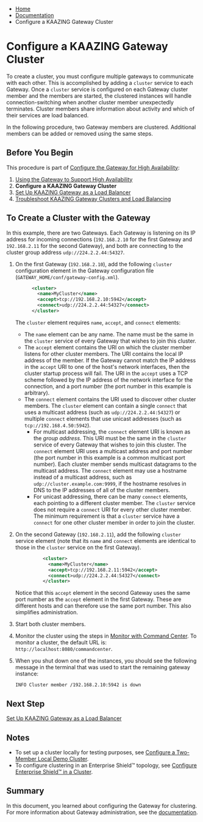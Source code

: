 -   [Home](../../index.md)
-   [Documentation](../index.md)
-   Configure a KAAZING Gateway Cluster

Configure a KAAZING Gateway Cluster
=======================================================================================

To create a cluster, you must configure multiple gateways to communicate with each other. This is accomplished by adding a `cluster` service to each Gateway. Once a `cluster` service is configured on each Gateway cluster member and the members are started, the clustered instances will handle connection-switching when another cluster member unexpectedly terminates. Cluster members share information about activity and which of their services are load balanced.

In the following procedure, two Gateway members are clustered. Additional members can be added or removed using the same steps.

Before You Begin
----------------

This procedure is part of [Configure the Gateway for High Availability](o_high_availability.md):

1.  [Using the Gateway to Support High Availability](u_high_availability.md)
2.  **Configure a KAAZING Gateway Cluster**
3.  [Set Up KAAZING Gateway as a Load Balancer](p_high_availability_loadbalance.md)
4.  [Troubleshoot KAAZING Gateway Clusters and Load Balancing](../troubleshooting/p_troubleshoot_high_availability.md)

To Create a Cluster with the Gateway
----------------------------------------------------------------------------

In this example, there are two Gateways. Each Gateway is listening on its IP address for incoming connections (`192.168.2.10` for the first Gateway and `192.168.2.11` for the second Gateway), and both are connecting to the cluster group address `udp://224.2.2.44:54327`.

1.  On the first Gateway (`192.168.2.10`), add the following `cluster` configuration element in the Gateway configuration file (`GATEWAY_HOME/conf/gateway-config.xml`).

    ``` xml
          <cluster>
            <name>MyCluster</name>
            <accept>tcp://192.168.2.10:5942</accept>
            <connect>udp://224.2.2.44:54327</connect>
          </cluster>
    ```

    The `cluster` element requires `name`, `accept`, and `connect` elements:

    -   The `name` element can be any name. The name must be the same in the `cluster` service of every Gateway that wishes to join this cluster.
    -   The `accept` element contains the URI on which the cluster member listens for other cluster members. The URI contains the local IP address of the member. If the Gateway cannot match the IP address in the `accept` URI to one of the host's network interfaces, then the cluster startup process will fail.
         The URI in the `accept` uses a TCP scheme followed by the IP address of the network interface for the connection, and a port number (the port number in this example is arbitrary).
    -   The `connect` element contains the URI used to discover other cluster members. The `cluster` element can contain a single `connect` that uses a multicast address (such as `udp://224.2.2.44:54327`) or multiple `connect` elements that use unicast addresses (such as `tcp://192.168.4.50:5942`).
        -   For multicast addressing, the `connect` element URI is known as the *group address*. This URI must be the same in the `cluster` service of every Gateway that wishes to join this cluster. The `connect` element URI uses a multicast address and port number (the port number in this example is a common multicast port number). Each cluster member sends multicast datagrams to the multicast address. The `connect` element may use a hostname instead of a multicast address, such as `udp://cluster.example.com:9999`, if the hostname resolves in DNS to the IP addresses of all of the cluster members.
        -   For unicast addressing, there can be many `connect` elements, each pointing to a different cluster member. The `cluster` service does not require a `connect` URI for every other cluster member. The minimum requirement is that a `cluster` service have a `connect` for one other cluster member in order to join the cluster.

2.  On the second Gateway (`192.168.2.11`), add the following `cluster` service element (note that its `name` and `connect` elements are identical to those in the `cluster` service on the first Gateway).

    ``` xml
              <cluster>
                <name>MyCluster</name>
                <accept>tcp://192.168.2.11:5942</accept>
                <connect>udp://224.2.2.44:54327</connect>
              </cluster>
    ```

    Notice that this `accept` element in the second Gateway uses the same port number as the `accept` element in the first Gateway. These are different hosts and can therefore use the same port number. This also simplifies administration.

3.  Start both cluster members.
4.  Monitor the cluster using the steps in [Monitor with Command Center](../management/p_monitor_cc.md). To monitor a cluster, the default URL is: `http://localhost:8080/commandcenter`.
5.  When you shut down one of the instances, you should see the following message in the terminal that was used to start the remaining gateway instance:

    ```
    INFO Cluster member /192.168.2.10:5942 is down
    ```

Next Step
---------

[Set Up KAAZING Gateway as a Load Balancer](p_high_availability_loadbalance.md)

Notes
-----

-   To set up a cluster locally for testing purposes, see [Configure a Two-Member Local Demo Cluster](../high-availability/u_high_availability.md#configure-a-two-member-local-demo-cluster).
-   To configure clustering in an Enterprise Shield™ topology, see [Configure Enterprise Shield™ in a Cluster](../enterprise-shield/p_enterprise_shield_cluster.md).

Summary
-----------------------------

In this document, you learned about configuring the Gateway for clustering. For more information about Gateway administration, see the [documentation](../index.md).
